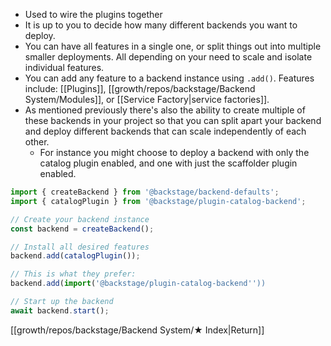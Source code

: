 - Used to wire the plugins together
- It is up to you to decide how many different backends you want to deploy. 
- You can have all features in a single one, or split things out into multiple smaller deployments. All depending on your need to scale and isolate individual features.
- You can add any feature to a backend instance using `.add()`. Features include: [[Plugins]], [[growth/repos/backstage/Backend System/Modules]], or [[Service Factory|service factories]].
- As mentioned previously there's also the ability to create multiple of these backends in your project so that you can split apart your backend and deploy different backends that can scale independently of each other. 
	- For instance you might choose to deploy a backend with only the catalog plugin enabled, and one with just the scaffolder plugin enabled.

```ts
import { createBackend } from '@backstage/backend-defaults';
import { catalogPlugin } from '@backstage/plugin-catalog-backend';

// Create your backend instance
const backend = createBackend();

// Install all desired features
backend.add(catalogPlugin());

// This is what they prefer:
backend.add(import('@backstage/plugin-catalog-backend''))

// Start up the backend
await backend.start();
```

[[growth/repos/backstage/Backend System/★ Index|Return]]